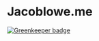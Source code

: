 # Jacoblowe.me

[![Greenkeeper badge](https://badges.greenkeeper.io/jcblw/jacoblowe.me.svg)](https://greenkeeper.io/)